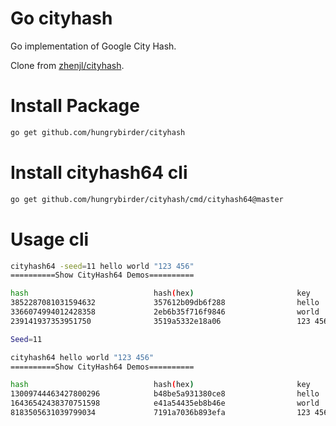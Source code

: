 # Go cityhash #

Go implementation of Google City Hash.

Clone from [zhenjl/cityhash](https://github.com/zhenjl/cityhash).


# Install Package #
```bash
go get github.com/hungrybirder/cityhash
```

# Install cityhash64 cli #
```bash
go get github.com/hungrybirder/cityhash/cmd/cityhash64@master

```

# Usage cli #
```bash
cityhash64 -seed=11 hello world "123 456"
==========Show CityHash64 Demos==========

hash                          	hash(hex)                     	key
3852287081031594632           	357612b09db6f288              	hello
3366074994012428358           	2eb6b35f716f9846              	world
239141937353951750            	3519a5332e18a06               	123 456

Seed=11
```

```bash
cityhash64 hello world "123 456"
==========Show CityHash64 Demos==========

hash                          	hash(hex)                     	key
13009744463427800296          	b48be5a931380ce8              	hello
16436542438370751598          	e41a54435eb8b46e              	world
8183505631039799034           	7191a7036b893efa              	123 456

```
